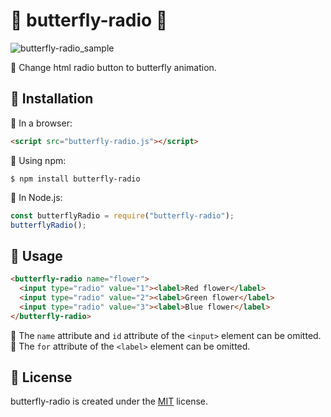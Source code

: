 # 🦋 butterfly-radio 🦋
![butterfly-radio_sample](https://user-images.githubusercontent.com/45185896/56851104-4a7f6180-6946-11e9-8e55-cef55680bd2f.gif)

🌻 Change html radio button to butterfly animation.

## 🌼 Installation
🌺 In a browser:
```html
<script src="butterfly-radio.js"></script>
```

🌺 Using npm:
```shell
$ npm install butterfly-radio
```

🌺 In Node.js:
```javascript
const butterflyRadio = require("butterfly-radio");
butterflyRadio();
```

## 🌼 Usage
```html
<butterfly-radio name="flower">
  <input type="radio" value="1"><label>Red flower</label>
  <input type="radio" value="2"><label>Green flower</label>
  <input type="radio" value="3"><label>Blue flower</label>
</butterfly-radio>
```

🌻 The `name` attribute and `id` attribute of the `<input>` element can be omitted.
🌻 The `for` attribute of the `<label>` element can be omitted.

## 🌼 License
butterfly-radio is created under the [MIT](https://opensource.org/licenses/MIT) license.
